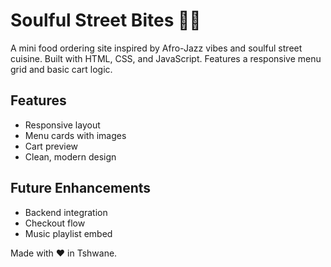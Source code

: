 # Soulful Street Bites 🍲🎶

A mini food ordering site inspired by Afro-Jazz vibes and soulful street cuisine. Built with HTML, CSS, and JavaScript. Features a responsive menu grid and basic cart logic.

## Features
- Responsive layout
- Menu cards with images
- Cart preview
- Clean, modern design

## Future Enhancements
- Backend integration
- Checkout flow
- Music playlist embed

Made with ❤️ in Tshwane.
